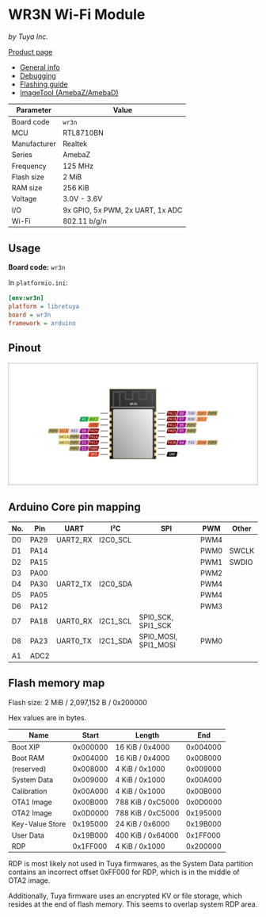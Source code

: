 # WR3N Wi-Fi Module

*by Tuya Inc.*

[Product page](https://developer.tuya.com/en/docs/iot/wr3n-datasheet?id=K98zdx31ztdge)

- [General info](../../docs/platform/realtek/README.md)
- [Debugging](../../docs/platform/realtek/debugging.md)
- [Flashing guide](../../docs/platform/realtek-ambz/flashing.md)
- [ImageTool (AmebaZ/AmebaD)](https://images.tuyacn.com/smart/Image_Tool/Image_Tool.zip)

Parameter    | Value
-------------|---------------------------------
Board code   | `wr3n`
MCU          | RTL8710BN
Manufacturer | Realtek
Series       | AmebaZ
Frequency    | 125 MHz
Flash size   | 2 MiB
RAM size     | 256 KiB
Voltage      | 3.0V - 3.6V
I/O          | 9x GPIO, 5x PWM, 2x UART, 1x ADC
Wi-Fi        | 802.11 b/g/n

## Usage

**Board code:** `wr3n`

In `platformio.ini`:

```ini
[env:wr3n]
platform = libretuya
board = wr3n
framework = arduino
```

## Pinout

![Pinout](pinout_wr3n.svg)

## Arduino Core pin mapping

No. | Pin  | UART     | I²C      | SPI                  | PWM  | Other
----|------|----------|----------|----------------------|------|------
D0  | PA29 | UART2_RX | I2C0_SCL |                      | PWM4 |
D1  | PA14 |          |          |                      | PWM0 | SWCLK
D2  | PA15 |          |          |                      | PWM1 | SWDIO
D3  | PA00 |          |          |                      | PWM2 |
D4  | PA30 | UART2_TX | I2C0_SDA |                      | PWM4 |
D5  | PA05 |          |          |                      | PWM4 |
D6  | PA12 |          |          |                      | PWM3 |
D7  | PA18 | UART0_RX | I2C1_SCL | SPI0_SCK, SPI1_SCK   |      |
D8  | PA23 | UART0_TX | I2C1_SDA | SPI0_MOSI, SPI1_MOSI | PWM0 |
A1  | ADC2 |          |          |                      |      |

## Flash memory map

Flash size: 2 MiB / 2,097,152 B / 0x200000

Hex values are in bytes.

Name            | Start    | Length            | End
----------------|----------|-------------------|---------
Boot XIP        | 0x000000 | 16 KiB / 0x4000   | 0x004000
Boot RAM        | 0x004000 | 16 KiB / 0x4000   | 0x008000
(reserved)      | 0x008000 | 4 KiB / 0x1000    | 0x009000
System Data     | 0x009000 | 4 KiB / 0x1000    | 0x00A000
Calibration     | 0x00A000 | 4 KiB / 0x1000    | 0x00B000
OTA1 Image      | 0x00B000 | 788 KiB / 0xC5000 | 0x0D0000
OTA2 Image      | 0x0D0000 | 788 KiB / 0xC5000 | 0x195000
Key-Value Store | 0x195000 | 24 KiB / 0x6000   | 0x19B000
User Data       | 0x19B000 | 400 KiB / 0x64000 | 0x1FF000
RDP             | 0x1FF000 | 4 KiB / 0x1000    | 0x200000

RDP is most likely not used in Tuya firmwares, as the System Data partition contains an incorrect offset 0xFF000 for RDP, which is in the middle of OTA2 image.

Additionally, Tuya firmware uses an encrypted KV or file storage, which resides at the end of flash memory. This seems to overlap system RDP area.
